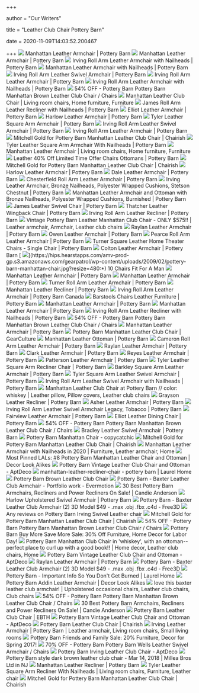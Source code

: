 +++
        
author = "Our Writers"
        
title = "Leather Club Chair Pottery Barn"
        
date = 2020-11-09T14:03:52.200467
        
+++
[ ![](https://assets.pbimgs.com/pbimgs/rk/images/dp/wcm/202034/0738/manhattan-leather-armchair-c.jpg)](https://assets.pbimgs.com/pbimgs/rk/images/dp/wcm/202034/0738/manhattan-leather-armchair-c.jpg) Manhattan Leather Armchair | Pottery Barn
[ ![](https://assets.pbimgs.com/pbimgs/rk/images/dp/wcm/202034/0760/manhattan-leather-armchair-c.jpg)](https://assets.pbimgs.com/pbimgs/rk/images/dp/wcm/202034/0760/manhattan-leather-armchair-c.jpg) Manhattan Leather Armchair | Pottery Barn
[ ![](https://assets.pbimgs.com/pbimgs/rk/images/dp/wcm/202034/0208/irving-roll-arm-leather-armchair-with-nailheads-c.jpg)](https://assets.pbimgs.com/pbimgs/rk/images/dp/wcm/202034/0208/irving-roll-arm-leather-armchair-with-nailheads-c.jpg) Irving Roll Arm Leather Armchair with Nailheads | Pottery Barn
[ ![](https://assets.pbimgs.com/pbimgs/rk/images/dp/wcm/202034/0788/manhattan-leather-armchair-with-nailheads-c.jpg)](https://assets.pbimgs.com/pbimgs/rk/images/dp/wcm/202034/0788/manhattan-leather-armchair-with-nailheads-c.jpg) Manhattan Leather Armchair with Nailheads | Pottery Barn
[ ![](https://assets.pbimgs.com/pbimgs/rk/images/dp/wcm/202034/0201/irving-roll-arm-leather-swivel-armchair-o.jpg)](https://assets.pbimgs.com/pbimgs/rk/images/dp/wcm/202034/0201/irving-roll-arm-leather-swivel-armchair-o.jpg) Irving Roll Arm Leather Swivel Armchair | Pottery Barn
[ ![](https://assets.pbimgs.com/pbimgs/rk/images/dp/wcm/202034/0633/irving-roll-arm-leather-armchair-c.jpg)](https://assets.pbimgs.com/pbimgs/rk/images/dp/wcm/202034/0633/irving-roll-arm-leather-armchair-c.jpg) Irving Roll Arm Leather Armchair | Pottery Barn
[ ![](https://assets.pbimgs.com/pbimgs/rk/images/dp/wcm/202034/0540/irving-roll-arm-leather-armchair-with-nailheads-c.jpg)](https://assets.pbimgs.com/pbimgs/rk/images/dp/wcm/202034/0540/irving-roll-arm-leather-armchair-with-nailheads-c.jpg) Irving Roll Arm Leather Armchair with Nailheads | Pottery Barn
[ ![](https://images.kaiyo.com/25946/pottery-barn/chairs/recliners/pottery-barn-manhattan-brown-leather-club-chair.jpeg)](https://images.kaiyo.com/25946/pottery-barn/chairs/recliners/pottery-barn-manhattan-brown-leather-club-chair.jpeg) 54% OFF - Pottery Barn Pottery Barn Manhattan Brown Leather Club Chair /  Chairs
[ ![](https://i.pinimg.com/originals/f8/8c/8c/f88c8ccf92b9c3339e0cdc4cdae1098d.jpg)](https://i.pinimg.com/originals/f8/8c/8c/f88c8ccf92b9c3339e0cdc4cdae1098d.jpg) Manhattan Leather Club Chair | Living room chairs, Home furniture, Furniture
[ ![](https://assets.pbimgs.com/pbimgs/rk/images/dp/wcm/202034/0737/james-roll-arm-leather-recliner-with-nailheads-o.jpg)](https://assets.pbimgs.com/pbimgs/rk/images/dp/wcm/202034/0737/james-roll-arm-leather-recliner-with-nailheads-o.jpg) James Roll Arm Leather Recliner with Nailheads | Pottery Barn
[ ![](https://assets.pbimgs.com/pbimgs/ab/images/dp/wcm/202034/0288/elliot-leather-armchair-c.jpg)](https://assets.pbimgs.com/pbimgs/ab/images/dp/wcm/202034/0288/elliot-leather-armchair-c.jpg) Elliot Leather Armchair | Pottery Barn
[ ![](https://assets.pbimgs.com/pbimgs/rk/images/dp/wcm/202034/0803/harlow-leather-armchair-c.jpg)](https://assets.pbimgs.com/pbimgs/rk/images/dp/wcm/202034/0803/harlow-leather-armchair-c.jpg) Harlow Leather Armchair | Pottery Barn
[ ![](https://assets.pbimgs.com/pbimgs/rk/images/dp/wcm/202034/0159/tyler-leather-square-arm-armchair-c.jpg)](https://assets.pbimgs.com/pbimgs/rk/images/dp/wcm/202034/0159/tyler-leather-square-arm-armchair-c.jpg) Tyler Leather Square Arm Armchair | Pottery Barn
[ ![](https://assets.pbimgs.com/pbimgs/rk/images/dp/wcm/202034/0198/irving-roll-arm-leather-swivel-armchair-c.jpg)](https://assets.pbimgs.com/pbimgs/rk/images/dp/wcm/202034/0198/irving-roll-arm-leather-swivel-armchair-c.jpg) Irving Roll Arm Leather Swivel Armchair | Pottery Barn
[ ![](https://assets.pbimgs.com/pbimgs/rk/images/dp/wcm/202040/0155/irving-roll-arm-leather-armchair-c.jpg)](https://assets.pbimgs.com/pbimgs/rk/images/dp/wcm/202040/0155/irving-roll-arm-leather-armchair-c.jpg) Irving Roll Arm Leather Armchair | Pottery Barn
[ ![](https://chairish-prod.freetls.fastly.net/image/product/sized/5189eacc-55be-444f-ae17-ab8f41872276/mitchell-gold-for-pottery-barn-manhattan-leather-club-chair-0455?aspect=fit&width=640&height=640)](https://chairish-prod.freetls.fastly.net/image/product/sized/5189eacc-55be-444f-ae17-ab8f41872276/mitchell-gold-for-pottery-barn-manhattan-leather-club-chair-0455?aspect=fit&width=640&height=640) Mitchell Gold for Pottery Barn Manhattan Leather Club Chair | Chairish
[ ![](https://assets.pbimgs.com/pbimgs/ab/images/dp/wcm/202034/0560/tyler-leather-square-arm-armchair-with-nailheads-c.jpg)](https://assets.pbimgs.com/pbimgs/ab/images/dp/wcm/202034/0560/tyler-leather-square-arm-armchair-with-nailheads-c.jpg) Tyler Leather Square Arm Armchair With Nailheads | Pottery Barn
[ ![](https://i.pinimg.com/originals/09/f8/d9/09f8d965bd4d82f62a12316617c1f104.jpg)](https://i.pinimg.com/originals/09/f8/d9/09f8d965bd4d82f62a12316617c1f104.jpg) Manhattan Leather Armchair | Living room chairs, Home furniture, Furniture
[ ![](https://www.potterybarn.com/pbimgs/rk/images/dp/wcm/201936/0708/tyler-leather-roll-arm-recliner-with-nailheads-c.jpg)](https://www.potterybarn.com/pbimgs/rk/images/dp/wcm/201936/0708/tyler-leather-roll-arm-recliner-with-nailheads-c.jpg) Leather 40% Off Limited Time Offer Chairs Ottomans | Pottery Barn
[ ![](https://chairish-prod.freetls.fastly.net/image/product/master/566e2994-b34e-4e5e-8c82-c239c2faa83c/mitchell-gold-for-pottery-barn-manhattan-leather-club-chair-1402)](https://chairish-prod.freetls.fastly.net/image/product/master/566e2994-b34e-4e5e-8c82-c239c2faa83c/mitchell-gold-for-pottery-barn-manhattan-leather-club-chair-1402) Mitchell Gold for Pottery Barn Manhattan Leather Club Chair | Chairish
[ ![](https://assets.pbimgs.com/pbimgs/rk/images/dp/wcm/202034/0708/harlow-leather-armchair-c.jpg)](https://assets.pbimgs.com/pbimgs/rk/images/dp/wcm/202034/0708/harlow-leather-armchair-c.jpg) Harlow Leather Armchair | Pottery Barn
[ ![](https://assets.pbimgs.com/pbimgs/rk/images/dp/wcm/202034/0306/dale-leather-armchair-c.jpg)](https://assets.pbimgs.com/pbimgs/rk/images/dp/wcm/202034/0306/dale-leather-armchair-c.jpg) Dale Leather Armchair | Pottery Barn
[ ![](https://assets.pbimgs.com/pbimgs/rk/images/dp/wcm/202039/0130/chesterfield-roll-arm-leather-armchair-1-c.jpg)](https://assets.pbimgs.com/pbimgs/rk/images/dp/wcm/202039/0130/chesterfield-roll-arm-leather-armchair-1-c.jpg) Chesterfield Roll Arm Leather Armchair | Pottery Barn
[ ![](https://assets.pbimgs.com/pbimgs/rk/images/dp/wcm/202034/1975/img89c.jpg)](https://assets.pbimgs.com/pbimgs/rk/images/dp/wcm/202034/1975/img89c.jpg) Irving Leather Armchair, Bronze Nailheads, Polyester Wrapped Cushions,  Stetson Chestnut | Pottery Barn
[ ![](https://www.potterybarn.com/pbimgs/rk/images/dp/wcm/201936/0481/manhattan-leather-armchair-with-nailheads-c.jpg)](https://www.potterybarn.com/pbimgs/rk/images/dp/wcm/201936/0481/manhattan-leather-armchair-with-nailheads-c.jpg) Manhattan Leather Armchair and Ottoman with Bronze Nailheads, Polyester  Wrapped Cushions, Burnished | Pottery Barn
[ ![](https://assets.pbimgs.com/pbimgs/ab/images/dp/wcm/202034/0391/james-roll-arm-leather-swivel-armchair-with-nailheads-c.jpg)](https://assets.pbimgs.com/pbimgs/ab/images/dp/wcm/202034/0391/james-roll-arm-leather-swivel-armchair-with-nailheads-c.jpg) James Leather Swivel Chair | Pottery Barn
[ ![](https://assets.pbimgs.com/pbimgs/ab/images/dp/wcm/202039/0130/thatcher-leather-wingback-chair-o.jpg)](https://assets.pbimgs.com/pbimgs/ab/images/dp/wcm/202039/0130/thatcher-leather-wingback-chair-o.jpg) Thatcher Leather Wingback Chair | Pottery Barn
[ ![](https://assets.pbimgs.com/pbimgs/ab/images/dp/wcm/202034/0370/irving-roll-arm-leather-recliner-c.jpg)](https://assets.pbimgs.com/pbimgs/ab/images/dp/wcm/202034/0370/irving-roll-arm-leather-recliner-c.jpg) Irving Roll Arm Leather Recliner | Pottery Barn
[ ![](https://i.pinimg.com/originals/8f/2d/53/8f2d53fffc2348da29a036bb363328e0.png)](https://i.pinimg.com/originals/8f/2d/53/8f2d53fffc2348da29a036bb363328e0.png) Vintage Pottery Barn Leather Manhattan Club Chair - ONLY $575!! | Leather  armchair, Armchair, Leather club chairs
[ ![](https://assets.pbimgs.com/pbimgs/ab/images/dp/wcm/202030/0040/raylan-leather-armchair-c.jpg)](https://assets.pbimgs.com/pbimgs/ab/images/dp/wcm/202030/0040/raylan-leather-armchair-c.jpg) Raylan Leather Armchair | Pottery Barn
[ ![](https://assets.pbimgs.com/pbimgs/rk/images/dp/wcm/202034/0541/owen-leather-armchair-c.jpg)](https://assets.pbimgs.com/pbimgs/rk/images/dp/wcm/202034/0541/owen-leather-armchair-c.jpg) Owen Leather Armchair | Pottery Barn
[ ![](https://assets.pbimgs.com/pbimgs/ab/images/dp/wcm/202034/0756/pearce-roll-arm-leather-armchair-o.jpg)](https://assets.pbimgs.com/pbimgs/ab/images/dp/wcm/202034/0756/pearce-roll-arm-leather-armchair-o.jpg) Pearce Roll Arm Leather Armchair | Pottery Barn
[ ![](https://assets.pbimgs.com/pbimgs/rk/images/dp/wcm/202034/0747/turner-square-arm-leather-media-single-chair-c.jpg)](https://assets.pbimgs.com/pbimgs/rk/images/dp/wcm/202034/0747/turner-square-arm-leather-media-single-chair-c.jpg) Turner Square Leather Home Theater Chairs - Single Chair | Pottery Barn
[ ![](https://assets.pbimgs.com/pbimgs/ab/images/dp/wcm/202034/0502/colton-leather-armchair-c.jpg)](https://assets.pbimgs.com/pbimgs/ab/images/dp/wcm/202034/0502/colton-leather-armchair-c.jpg) Colton Leather Armchair | Pottery Barn
[ ![](https://hips.hearstapps.com/amv-prod-gp.s3.amazonaws.com/gearpatrol/wp-content/uploads/2009/02/pottery-barn-manhattan-chair.jpg?resize=480:*)](https://hips.hearstapps.com/amv-prod-gp.s3.amazonaws.com/gearpatrol/wp-content/uploads/2009/02/pottery-barn-manhattan-chair.jpg?resize=480:*) 10 Chairs Fit For A Man
[ ![](https://i.ytimg.com/vi/Gmrb1OzHB0o/maxresdefault.jpg)](https://i.ytimg.com/vi/Gmrb1OzHB0o/maxresdefault.jpg) Manhattan Leather Armchair | Pottery Barn
[ ![](https://assets.pbimgs.com/pbimgs/rk/images/dp/wcm/202034/0239/manhattan-leather-armchair-c.jpg)](https://assets.pbimgs.com/pbimgs/rk/images/dp/wcm/202034/0239/manhattan-leather-armchair-c.jpg) Manhattan Leather Armchair | Pottery Barn
[ ![](https://assets.pbimgs.com/pbimgs/rk/images/dp/wcm/202034/0625/turner-roll-arm-leather-armchair-c.jpg)](https://assets.pbimgs.com/pbimgs/rk/images/dp/wcm/202034/0625/turner-roll-arm-leather-armchair-c.jpg) Turner Roll Arm Leather Armchair | Pottery Barn
[ ![](https://assets.pbimgs.com/pbimgs/ab/images/dp/wcm/202034/0635/manhattan-leather-recliner-c.jpg)](https://assets.pbimgs.com/pbimgs/ab/images/dp/wcm/202034/0635/manhattan-leather-recliner-c.jpg) Manhattan Leather Recliner | Pottery Barn
[ ![](https://www.potterybarn.ca/site/PB/Product%20Images/irving-professor-leather-armchair-hero-z.jpg?resizeid=85&resizeh=450&resizew=450)](https://www.potterybarn.ca/site/PB/Product%20Images/irving-professor-leather-armchair-hero-z.jpg?resizeid=85&resizeh=450&resizew=450) Irving Roll Arm Leather Armchair | Pottery Barn Canada
[ ![](https://www.potterybarn.com/pbimgs/ab/images/dp/wcm/201936/0653/brooklyn-leather-armchair-c.jpg)](https://www.potterybarn.com/pbimgs/ab/images/dp/wcm/201936/0653/brooklyn-leather-armchair-c.jpg) Barstools Chairs Leather Furniture | Pottery Barn
[ ![](https://assets.pbimgs.com/pbimgs/rk/images/dp/wcm/202034/0461/manhattan-leather-armchair-c.jpg)](https://assets.pbimgs.com/pbimgs/rk/images/dp/wcm/202034/0461/manhattan-leather-armchair-c.jpg) Manhattan Leather Armchair | Pottery Barn
[ ![](https://assets.pbimgs.com/pbimgs/rk/images/dp/wcm/202034/0642/manhattan-leather-armchair-c.jpg)](https://assets.pbimgs.com/pbimgs/rk/images/dp/wcm/202034/0642/manhattan-leather-armchair-c.jpg) Manhattan Leather Armchair | Pottery Barn
[ ![](https://assets.pbimgs.com/pbimgs/ab/images/dp/wcm/202034/0718/irving-roll-arm-leather-recliner-with-nailheads-c.jpg)](https://assets.pbimgs.com/pbimgs/ab/images/dp/wcm/202034/0718/irving-roll-arm-leather-recliner-with-nailheads-c.jpg) Irving Roll Arm Leather Recliner with Nailheads | Pottery Barn
[ ![](https://images.kaiyo.com/25946/pottery-barn/chairs/recliners/pottery-barn-manhattan-brown-leather-club-chair-used.jpeg)](https://images.kaiyo.com/25946/pottery-barn/chairs/recliners/pottery-barn-manhattan-brown-leather-club-chair-used.jpeg) 54% OFF - Pottery Barn Pottery Barn Manhattan Brown Leather Club Chair /  Chairs
[ ![](https://assets.pbimgs.com/pbimgs/rk/images/dp/wcm/202034/0517/manhattan-leather-armchair-c.jpg)](https://assets.pbimgs.com/pbimgs/rk/images/dp/wcm/202034/0517/manhattan-leather-armchair-c.jpg) Manhattan Leather Armchair | Pottery Barn
[ ![](https://gearculture.com/wp-content/uploads/2020/08/pottery-barn-manhattan-chair.jpg)](https://gearculture.com/wp-content/uploads/2020/08/pottery-barn-manhattan-chair.jpg) Pottery Barn Manhattan Leather Club Chair | GearCulture
[ ![](https://assets.pbimgs.com/pbimgs/rk/images/dp/wcm/202034/0542/manhattan-leather-ottoman-c.jpg)](https://assets.pbimgs.com/pbimgs/rk/images/dp/wcm/202034/0542/manhattan-leather-ottoman-c.jpg) Manhattan Leather Ottoman | Pottery Barn
[ ![](https://assets.pbimgs.com/pbimgs/ab/images/dp/wcm/202034/0719/cameron-roll-arm-leather-armchair-o.jpg)](https://assets.pbimgs.com/pbimgs/ab/images/dp/wcm/202034/0719/cameron-roll-arm-leather-armchair-o.jpg) Cameron Roll Arm Leather Armchair | Pottery Barn
[ ![](https://assets.pbimgs.com/pbimgs/ab/images/dp/wcm/202030/0035/raylan-leather-armchair-black-c.jpg)](https://assets.pbimgs.com/pbimgs/ab/images/dp/wcm/202030/0035/raylan-leather-armchair-black-c.jpg) Raylan Leather Armchair | Pottery Barn
[ ![](https://assets.pbimgs.com/pbimgs/rk/images/dp/wcm/202031/0183/clark-leather-armchair-c.jpg)](https://assets.pbimgs.com/pbimgs/rk/images/dp/wcm/202031/0183/clark-leather-armchair-c.jpg) Clark Leather Armchair | Pottery Barn
[ ![](https://assets.pbimgs.com/pbimgs/ab/images/dp/wcm/202034/0441/reyes-leather-armchair-c.jpg)](https://assets.pbimgs.com/pbimgs/ab/images/dp/wcm/202034/0441/reyes-leather-armchair-c.jpg) Reyes Leather Armchair | Pottery Barn
[ ![](https://assets.pbimgs.com/pbimgs/rk/images/dp/wcm/202034/0521/patterson-leather-armchair-c.jpg)](https://assets.pbimgs.com/pbimgs/rk/images/dp/wcm/202034/0521/patterson-leather-armchair-c.jpg) Patterson Leather Armchair | Pottery Barn
[ ![](https://www.potterybarn.com/pbimgs/rk/images/dp/wcm/201936/0880/tyler-leather-square-arm-recliner-c.jpg)](https://www.potterybarn.com/pbimgs/rk/images/dp/wcm/201936/0880/tyler-leather-square-arm-recliner-c.jpg) Tyler Leather Square Arm Recliner Chair | Pottery Barn
[ ![](https://assets.pbimgs.com/pbimgs/ab/images/dp/wcm/202024/0017/barkley-square-arm-leather-armchair-c.jpg)](https://assets.pbimgs.com/pbimgs/ab/images/dp/wcm/202024/0017/barkley-square-arm-leather-armchair-c.jpg) Barkley Square Arm Leather Armchair | Pottery Barn
[ ![](https://assets.pbimgs.com/pbimgs/ab/images/dp/wcm/202034/0778/tyler-square-arm-leather-swivel-armchair-c.jpg)](https://assets.pbimgs.com/pbimgs/ab/images/dp/wcm/202034/0778/tyler-square-arm-leather-swivel-armchair-c.jpg) Tyler Square Arm Leather Swivel Armchair | Pottery Barn
[ ![](https://assets.pbimgs.com/pbimgs/ab/images/dp/wcm/202034/0289/irving-roll-arm-leather-swivel-armchair-with-nailheads-c.jpg)](https://assets.pbimgs.com/pbimgs/ab/images/dp/wcm/202034/0289/irving-roll-arm-leather-swivel-armchair-with-nailheads-c.jpg) Irving Roll Arm Leather Swivel Armchair with Nailheads | Pottery Barn
[ ![](https://i.pinimg.com/originals/83/93/dc/8393dce70756a2c9ea180ef76b65fe38.png)](https://i.pinimg.com/originals/83/93/dc/8393dce70756a2c9ea180ef76b65fe38.png) Manhattan Leather Club Chair at Pottery Barn // color: whiskey | Leather  pillow, Pillow covers, Leather club chairs
[ ![](https://assets.pbimgs.com/pbimgs/rk/images/dp/wcm/202034/0583/grayson-leather-recliner-c.jpg)](https://assets.pbimgs.com/pbimgs/rk/images/dp/wcm/202034/0583/grayson-leather-recliner-c.jpg) Grayson Leather Recliner | Pottery Barn
[ ![](https://assets.pbimgs.com/pbimgs/ab/images/dp/wcm/202034/0608/asher-leather-armchair-c.jpg)](https://assets.pbimgs.com/pbimgs/ab/images/dp/wcm/202034/0608/asher-leather-armchair-c.jpg) Asher Leather Armchair | Pottery Barn
[ ![](https://assets.pbimgs.com/pbimgs/rk/images/dp/wcm/202025/0094/irving-roll-arm-leather-swivel-armchair-legacy-tobacco-o.jpg)](https://assets.pbimgs.com/pbimgs/rk/images/dp/wcm/202025/0094/irving-roll-arm-leather-swivel-armchair-legacy-tobacco-o.jpg) Irving Roll Arm Leather Swivel Armchair Legacy, Tobacco | Pottery Barn
[ ![](https://assets.pbimgs.com/pbimgs/ab/images/dp/wcm/202034/0451/fairview-leather-armchair-c.jpg)](https://assets.pbimgs.com/pbimgs/ab/images/dp/wcm/202034/0451/fairview-leather-armchair-c.jpg) Fairview Leather Armchair | Pottery Barn
[ ![](https://assets.pbimgs.com/pbimgs/rk/images/dp/wcm/202034/0240/elliot-leather-dining-chair-c.jpg)](https://assets.pbimgs.com/pbimgs/rk/images/dp/wcm/202034/0240/elliot-leather-dining-chair-c.jpg) Elliot Leather Dining Chair | Pottery Barn
[ ![](https://images.kaiyo.com/25946/pottery-barn/chairs/recliners/sell-pottery-barn-manhattan-brown-leather-club-chair.jpeg)](https://images.kaiyo.com/25946/pottery-barn/chairs/recliners/sell-pottery-barn-manhattan-brown-leather-club-chair.jpeg) 54% OFF - Pottery Barn Pottery Barn Manhattan Brown Leather Club Chair /  Chairs
[ ![](https://assets.pbimgs.com/pbimgs/ab/images/dp/wcm/202034/0750/bradley-leather-swivel-armchair-c.jpg)](https://assets.pbimgs.com/pbimgs/ab/images/dp/wcm/202034/0750/bradley-leather-swivel-armchair-c.jpg) Bradley Leather Swivel Armchair | Pottery Barn
[ ![](https://www.copycatchic.com/wp-content/uploads/2012/11/CostcoEdgarChair.jpg)](https://www.copycatchic.com/wp-content/uploads/2012/11/CostcoEdgarChair.jpg) Pottery Barn Manhattan Chair - copycatchic
[ ![](https://chairish-prod.freetls.fastly.net/image/product/sized/bc8d0798-2f81-41e6-80a9-3d294a85c3e0/mitchell-gold-for-pottery-barn-manhattan-leather-club-chair-4322?aspect=fit&width=640&height=640)](https://chairish-prod.freetls.fastly.net/image/product/sized/bc8d0798-2f81-41e6-80a9-3d294a85c3e0/mitchell-gold-for-pottery-barn-manhattan-leather-club-chair-4322?aspect=fit&width=640&height=640) Mitchell Gold for Pottery Barn Manhattan Leather Club Chair | Chairish
[ ![](https://i.pinimg.com/originals/f6/f4/c5/f6f4c53309bdd5f3735d43dc960befb7.jpg)](https://i.pinimg.com/originals/f6/f4/c5/f6f4c53309bdd5f3735d43dc960befb7.jpg) Manhattan Leather Armchair with Nailheads in 2020 | Furniture, Leather  armchair, Home
[ ![](http://www.decorlookalikes.com/wp-content/uploads/2014/01/bdleatherchair.jpg)](http://www.decorlookalikes.com/wp-content/uploads/2014/01/bdleatherchair.jpg) Most Pinned LALs: #8 Pottery Barn Manhattan Leather Chair and Ottoman |  Decor Look Alikes
[ ![](https://d6qwfb5pdou4u.cloudfront.net/product-images/6390001-6400000/6395229/1601536536e708f8284657afa86ca64e0087f396ec/1500-1500-frame-0.jpg)](https://d6qwfb5pdou4u.cloudfront.net/product-images/6390001-6400000/6395229/1601536536e708f8284657afa86ca64e0087f396ec/1500-1500-frame-0.jpg) Pottery Barn Vintage Leather Club Chair and Ottoman - AptDeco
[ ![](https://laurelberninteriors.com/wp-content/uploads/2019/05/15-41759-post/manhattan-leather-recliner-chair-pottery-barn.jpg)](https://laurelberninteriors.com/wp-content/uploads/2019/05/15-41759-post/manhattan-leather-recliner-chair-pottery-barn.jpg) manhattan-leather-recliner-chair - pottery barn | Laurel Home
[ ![](https://image.invaluable.com/housePhotos/Lawsons/42/592442/H0669-L103142617.jpg)](https://image.invaluable.com/housePhotos/Lawsons/42/592442/H0669-L103142617.jpg) Pottery Barn Brown Leather Club Chair
[ ![](https://evermotion.org/files/EVRprfolio/a8e7635fd06de460c5f0a303b1ee06bdf64d0168.jpg)](https://evermotion.org/files/EVRprfolio/a8e7635fd06de460c5f0a303b1ee06bdf64d0168.jpg) Pottery Barn - Baxter Leather Club Armchair - Portfolio work - Evermotion
[ ![](https://candieanderson.com/images/2019/07/Pottery-Barn-WELLS-LEATHER-SWIVEL-ARMCHAIR-pottery-barn-armchairs-sale-tufted.jpg)](https://candieanderson.com/images/2019/07/Pottery-Barn-WELLS-LEATHER-SWIVEL-ARMCHAIR-pottery-barn-armchairs-sale-tufted.jpg) 30 Best Pottery Barn Armchairs, Recliners and Power Recliners On Sale! |  Candie Anderson
[ ![](https://assets.pbimgs.com/pbimgs/ab/images/dp/wcm/202034/0291/harlow-upholstered-swivel-armchair-1-c.jpg)](https://assets.pbimgs.com/pbimgs/ab/images/dp/wcm/202034/0291/harlow-upholstered-swivel-armchair-1-c.jpg) Harlow Upholstered Swivel Armchair | Pottery Barn
[ ![](https://preview.free3d.com/img/2012/02/1875481500690941569/539pzzk4-900.jpg)](https://preview.free3d.com/img/2012/02/1875481500690941569/539pzzk4-900.jpg) Pottery Barn - Baxter Leather Club Armchair (2) 3D Model $49 - .max .obj  .fbx .c4d - Free3D
[ ![](https://st.hzcdn.com/fimgs/acb26c860b88eb44_9781-w240-h320-b0-p0--.jpg)](https://st.hzcdn.com/fimgs/acb26c860b88eb44_9781-w240-h320-b0-p0--.jpg) Any reviews on Pottery Barn Irving Swivel Leather chair
[ ![](https://chairish-prod.freetls.fastly.net/image/product/sized/8ab82dca-31fb-4730-90d2-8be9e17fd7d0/mitchell-gold-for-pottery-barn-manhattan-leather-club-chair-7876?aspect=fit&width=640&height=640)](https://chairish-prod.freetls.fastly.net/image/product/sized/8ab82dca-31fb-4730-90d2-8be9e17fd7d0/mitchell-gold-for-pottery-barn-manhattan-leather-club-chair-7876?aspect=fit&width=640&height=640) Mitchell Gold for Pottery Barn Manhattan Leather Club Chair | Chairish
[ ![](https://images.kaiyo.com/25946/pottery-barn/chairs/recliners/used-pottery-barn-manhattan-brown-leather-club-chair.jpeg)](https://images.kaiyo.com/25946/pottery-barn/chairs/recliners/used-pottery-barn-manhattan-brown-leather-club-chair.jpeg) 54% OFF - Pottery Barn Pottery Barn Manhattan Brown Leather Club Chair /  Chairs
[ ![](https://candieanderson.com/images/2017/08/Pottery-Barn-LANSING-LEATHER-ARMCHAIR-buy-more-save-more-sale-labor-day.jpg)](https://candieanderson.com/images/2017/08/Pottery-Barn-LANSING-LEATHER-ARMCHAIR-buy-more-save-more-sale-labor-day.jpg) Pottery Barn Buy More Save More Sale: 30% Off Furniture, Home Decor for  Labor Day!
[ ![](https://i.pinimg.com/originals/59/1e/48/591e48da3e2c35976a3527113b73bdd5.jpg)](https://i.pinimg.com/originals/59/1e/48/591e48da3e2c35976a3527113b73bdd5.jpg) Pottery Barn Manhattan Club Chair in 'whiskey', with an ottoman--perfect  place to curl up with a good book!! | Home decor, Leather club chairs, Home
[ ![](https://d6qwfb5pdou4u.cloudfront.net/product-images/6390001-6400000/6395229/646eb81604e54199f22362224dfcd27f36b93cf1c07d7540f9cda38d2a57abe4/1500-1500-frame-0.jpg)](https://d6qwfb5pdou4u.cloudfront.net/product-images/6390001-6400000/6395229/646eb81604e54199f22362224dfcd27f36b93cf1c07d7540f9cda38d2a57abe4/1500-1500-frame-0.jpg) Pottery Barn Vintage Leather Club Chair and Ottoman - AptDeco
[ ![](https://assets.pbimgs.com/pbimgs/ab/images/dp/wcm/202034/0541/raylan-leather-armchair-c.jpg)](https://assets.pbimgs.com/pbimgs/ab/images/dp/wcm/202034/0541/raylan-leather-armchair-c.jpg) Raylan Leather Armchair | Pottery Barn
[ ![](https://preview.free3d.com/img/2012/02/1875481500690941569/g0licf4s-900.jpg)](https://preview.free3d.com/img/2012/02/1875481500690941569/g0licf4s-900.jpg) Pottery Barn - Baxter Leather Club Armchair (2) 3D Model $49 - .max .obj  .fbx .c4d - Free3D
[ ![](https://laurelberninteriors.com/wp-content/uploads/2019/05/29-41947-post/Addison-leather-recliner-nailheads-Williams-Sonoma-Home.png)](https://laurelberninteriors.com/wp-content/uploads/2019/05/29-41947-post/Addison-leather-recliner-nailheads-Williams-Sonoma-Home.png) Pottery Barn - Important Info So You Don't Get Burned | Laurel Home
[ ![](http://4.bp.blogspot.com/_u2IHAuyZDXc/SNOwukj4T0I/AAAAAAAAAIA/UDcikZvc_tE/s400/jappling.bmp)](http://4.bp.blogspot.com/_u2IHAuyZDXc/SNOwukj4T0I/AAAAAAAAAIA/UDcikZvc_tE/s400/jappling.bmp) Pottery Barn Addin Leather Armchair | Decor Look Alikes
[ ![](https://i.pinimg.com/originals/9a/d7/a2/9ad7a2b9481ed04458287224cc22977d.jpg)](https://i.pinimg.com/originals/9a/d7/a2/9ad7a2b9481ed04458287224cc22977d.jpg) love this baxter leather club armchair! | Upholstered occasional chairs, Leather  club chairs, Club chairs
[ ![](https://images.kaiyo.com/25946/pottery-barn/chairs/recliners/pottery-barn-manhattan-brown-leather-club-chair-second-hand.jpeg)](https://images.kaiyo.com/25946/pottery-barn/chairs/recliners/pottery-barn-manhattan-brown-leather-club-chair-second-hand.jpeg) 54% OFF - Pottery Barn Pottery Barn Manhattan Brown Leather Club Chair /  Chairs
[ ![](https://candieanderson.com/images/2019/07/Pottery-Barn-CHAMPLAIN-WINGBACK-LEATHER-ARMCHAIR-pottery-barn-armchairs-sale.jpg)](https://candieanderson.com/images/2019/07/Pottery-Barn-CHAMPLAIN-WINGBACK-LEATHER-ARMCHAIR-pottery-barn-armchairs-sale.jpg) 30 Best Pottery Barn Armchairs, Recliners and Power Recliners On Sale! |  Candie Anderson
[ ![](https://ebth-com-production.imgix.net/2017/10/16/14/10/49/35427814-2f00-409f-b5dc-e0247f091473/Screen%20Shot%202017-10-16%20at%202.06.01%20PM.png?ixlib=rb-3.1.0&w=880&h=880&fit=crop&crop=&auto=format)](https://ebth-com-production.imgix.net/2017/10/16/14/10/49/35427814-2f00-409f-b5dc-e0247f091473/Screen%20Shot%202017-10-16%20at%202.06.01%20PM.png?ixlib=rb-3.1.0&w=880&h=880&fit=crop&crop=&auto=format) Pottery Barn Leather Club Chair | EBTH
[ ![](https://d6qwfb5pdou4u.cloudfront.net/product-images/6390001-6400000/6395229/26a7e45fc60f103019a6829566148dd45c7b18d7f2045da158034b4a3078eec9/1500-1500-frame-0.jpg)](https://d6qwfb5pdou4u.cloudfront.net/product-images/6390001-6400000/6395229/26a7e45fc60f103019a6829566148dd45c7b18d7f2045da158034b4a3078eec9/1500-1500-frame-0.jpg) Pottery Barn Vintage Leather Club Chair and Ottoman - AptDeco
[ ![](https://chairish-prod.freetls.fastly.net/image/product/sized/525c51c6-0d4f-4ff7-ba9c-d4e93ec3df72/pottery-barn-leather-club-chair-1883?aspect=fit&width=640&height=640)](https://chairish-prod.freetls.fastly.net/image/product/sized/525c51c6-0d4f-4ff7-ba9c-d4e93ec3df72/pottery-barn-leather-club-chair-1883?aspect=fit&width=640&height=640) Pottery Barn Leather Club Chair | Chairish
[ ![](https://i.pinimg.com/originals/ae/af/17/aeaf17a1c90eb19c5d6ffec65b6013eb.jpg)](https://i.pinimg.com/originals/ae/af/17/aeaf17a1c90eb19c5d6ffec65b6013eb.jpg) Irving Leather Armchair | Pottery Barn | Leather armchair, Living room  chairs, Small living rooms
[ ![](https://candieanderson.com/images/2017/04/Pottery-Barn-IRVING-LEATHER-ARMCHAIR-WITH-NAILHEADS.jpg)](https://candieanderson.com/images/2017/04/Pottery-Barn-IRVING-LEATHER-ARMCHAIR-WITH-NAILHEADS.jpg) Pottery Barn Friends and Family Sale: 20% Furniture, Decor for Spring 2017!
[ ![](https://images.kaiyo.com/108891/pottery-barn/chairs/accent-chairs/pottery-barn-wells-leather-swivel-armchair.jpeg)](https://images.kaiyo.com/108891/pottery-barn/chairs/accent-chairs/pottery-barn-wells-leather-swivel-armchair.jpeg) 70% OFF - Pottery Barn Pottery Barn Wells Leather Swivel Armchair / Chairs
[ ![](https://d6qwfb5pdou4u.cloudfront.net/product-images/6290001-6300000/6293627/1569018816e617c871daa2aee612a3d954d6c98535/1500-1500-frame-0.jpg)](https://d6qwfb5pdou4u.cloudfront.net/product-images/6290001-6300000/6293627/1569018816e617c871daa2aee612a3d954d6c98535/1500-1500-frame-0.jpg) Pottery Barn Irving Leather Club Chair - AptDeco
[ ![](https://p1.liveauctioneers.com/188/116863/60162366_1_x.jpg?auto=webp&format=pjpg&version=1&width=512)](https://p1.liveauctioneers.com/188/116863/60162366_1_x.jpg?auto=webp&format=pjpg&version=1&width=512) Pottery Barn style dark brown leather club chair - Mar 14, 2018 | Millea  Bros Ltd in NJ
[ ![](https://assets.pbimgs.com/pbimgs/ab/images/dp/wcm/202029/0084/manhattan-leather-recliner-c.jpg)](https://assets.pbimgs.com/pbimgs/ab/images/dp/wcm/202029/0084/manhattan-leather-recliner-c.jpg) Manhattan Leather Recliner | Pottery Barn
[ ![](https://i.pinimg.com/originals/b3/6d/b0/b36db0b2ccd13e4f875ec6526abaa0ee.jpg)](https://i.pinimg.com/originals/b3/6d/b0/b36db0b2ccd13e4f875ec6526abaa0ee.jpg) Tyler Leather Square Arm Recliner With Nailheads | Living room chairs,  Furniture, Leather chair
[ ![](https://chairish-prod.freetls.fastly.net/image/product/sized/5d5bb15d-3891-45de-ac39-52478fdb1278/mitchell-gold-for-pottery-barn-manhattan-leather-club-chair-2642?aspect=fit&width=640&height=640)](https://chairish-prod.freetls.fastly.net/image/product/sized/5d5bb15d-3891-45de-ac39-52478fdb1278/mitchell-gold-for-pottery-barn-manhattan-leather-club-chair-2642?aspect=fit&width=640&height=640) Mitchell Gold for Pottery Barn Manhattan Leather Club Chair | Chairish
